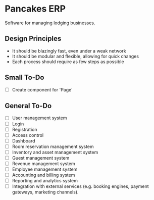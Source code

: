 # Pancakes ERP

Software for managing lodging businesses.

## Design Principles

- It should be blazingly fast, even under a weak network
- It should be modular and flexible, allowing for quick changes
- Each process should require as few steps as possible

## Small To-Do

- [ ] Create component for 'Page'

## General To-Do

- [ ] User management system
- [ ] Login
- [ ] Registration
- [ ] Access control
- [ ] Dashboard
- [ ] Room reservation management system
- [ ] Inventory and asset management system
- [ ] Guest management system
- [ ] Revenue management system
- [ ] Employee management system
- [ ] Accounting and billing system
- [ ] Reporting and analytics system
- [ ] Integration with external services (e.g. booking engines, payment gateways, marketing channels).
